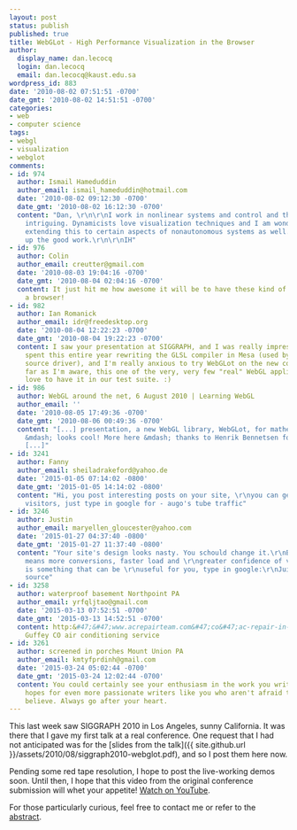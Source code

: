 ```yaml
---
layout: post
status: publish
published: true
title: WebGLot - High Performance Visualization in the Browser
author:
  display_name: dan.lecocq
  login: dan.lecocq
  email: dan.lecocq@kaust.edu.sa
wordpress_id: 883
date: '2010-08-02 07:51:51 -0700'
date_gmt: '2010-08-02 14:51:51 -0700'
categories:
- web
- computer science
tags:
- webgl
- visualization
- webglot
comments:
- id: 974
  author: Ismail Hameduddin
  author_email: ismail_hameduddin@hotmail.com
  date: '2010-08-02 09:12:30 -0700'
  date_gmt: '2010-08-02 16:12:30 -0700'
  content: "Dan, \r\n\r\nI work in nonlinear systems and control and this looks very
    intriguing. Dynamicists love visualization techniques and I am wondering of maybe
    extending this to certain aspects of nonautonomous systems as well.\r\n\r\nKeep
    up the good work.\r\n\r\nIH"
- id: 976
  author: Colin
  author_email: creutter@gmail.com
  date: '2010-08-03 19:04:16 -0700'
  date_gmt: '2010-08-04 02:04:16 -0700'
  content: It just hit me how awesome it will be to have these kind of graphics in
    a browser!
- id: 982
  author: Ian Romanick
  author_email: idr@freedesktop.org
  date: '2010-08-04 12:22:23 -0700'
  date_gmt: '2010-08-04 19:22:23 -0700'
  content: I saw your presentation at SIGGRAPH, and I was really impressed.  I have
    spent this entire year rewriting the GLSL compiler in Mesa (used by many open
    source driver), and I'm really anxious to try WebGLot on the new compiler.  As
    far as I'm aware, this one of the very, very few "real" WebGL applications.  We'd
    love to have it in our test suite. :)
- id: 986
  author: WebGL around the net, 6 August 2010 | Learning WebGL
  author_email: ''
  date: '2010-08-05 17:49:36 -0700'
  date_gmt: '2010-08-06 00:49:36 -0700'
  content: "[...] presentation, a new WebGL library, WebGLot, for mathematical plots
    &mdash; looks cool! More here &mdash; thanks to Henrik Bennetsen for the direct
    [...]"
- id: 3241
  author: Fanny
  author_email: sheiladrakeford@yahoo.de
  date: '2015-01-05 07:14:02 -0800'
  date_gmt: '2015-01-05 14:14:02 -0800'
  content: "Hi, you post interesting posts on your site, \r\nyou can get much more
    visitors, just type in google for - augo's tube traffic"
- id: 3246
  author: Justin
  author_email: maryellen_gloucester@yahoo.com
  date: '2015-01-27 04:37:40 -0800'
  date_gmt: '2015-01-27 11:37:40 -0800'
  content: "Your site's design looks nasty. You schould change it.\r\nBetter graphics
    means more conversions, faster load and \r\ngreater confidence of visitors. This
    is something that can be \r\nuseful for you, type in google:\r\nJuicklor's templates
    source"
- id: 3258
  author: waterproof basement Northpoint PA
  author_email: yrfqljtao@gmail.com
  date: '2015-03-13 07:52:51 -0700'
  date_gmt: '2015-03-13 14:52:51 -0700'
  content: http:&#47;&#47;www.acrepairteam.com&#47;co&#47;ac-repair-in-guffey&#47;
    Guffey CO air conditioning service
- id: 3261
  author: screened in porches Mount Union PA
  author_email: kmtyfprdinh@gmail.com
  date: '2015-03-24 05:02:44 -0700'
  date_gmt: '2015-03-24 12:02:44 -0700'
  content: You could certainly see your enthusiasm in the work you write. The world
    hopes for even more passionate writers like you who aren't afraid to say how they
    believe. Always go after your heart.
---
```

This last week saw SIGGRAPH 2010 in Los Angeles, sunny California.  It was there that I gave my first talk at a real conference.  One request that I had not anticipated was for the [slides from the talk]({{ site.github.url }}/assets/2010/08/siggraph2010-webglot.pdf), and so I post them here now.

Pending some red tape resolution, I hope to post the live-working demos soon.  Until then, I hope that this video from the original conference submission will whet your appetite! [Watch on YouTube](https://youtu.be/X1bhlRT_lf4).

For those particularly curious, feel free to contact me or refer to the [abstract](http://portal.acm.org/citation.cfm?id=1837072).
